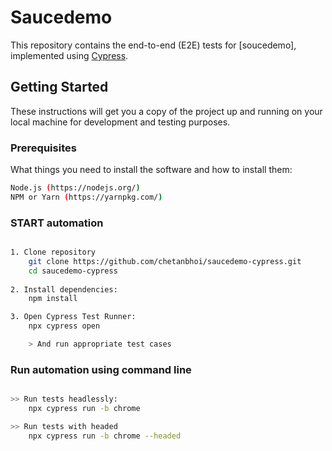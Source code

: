 # Saucedemo

This repository contains the end-to-end (E2E) tests for [soucedemo], implemented using [Cypress](https://www.cypress.io/).

## Getting Started

These instructions will get you a copy of the project up and running on your local machine for development and testing purposes.

### Prerequisites

What things you need to install the software and how to install them:

```bash
Node.js (https://nodejs.org/)
NPM or Yarn (https://yarnpkg.com/)
```

### START automation 
```bash

1. Clone repository
    git clone https://github.com/chetanbhoi/saucedemo-cypress.git
    cd saucedemo-cypress
    
2. Install dependencies:
    npm install

3. Open Cypress Test Runner:
    npx cypress open

    > And run appropriate test cases

```
### Run automation using command line

```bash

>> Run tests headlessly:
    npx cypress run -b chrome

>> Run tests with headed
    npx cypress run -b chrome --headed





